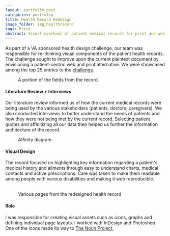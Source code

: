 ```yaml
---
layout: portfolio_post
categories: portfolio
title: Health Record Redesign
image_folder: img_healthrecord
tags: Print
abstract: Visual overhaul of patient medical records for print and web.
---
```


As part of a VA sponsored health design challenge, our team was responsible for re-thinking visual components of the patient health records. The challenge sought to improve upon the current plaintext document by envisioning a patient-centric web and print alternative. We were showcased among the top 25 entries to the <a href="http://s3.amazonaws.com/challengepost/zip_files/production/5066/zip_files/ReimaginingPatientRecord.pdf?1354410791">challenge</a>.

<figure class="post-image">
	<img lazysrc="/img/img_healthrecord/record_fields.png"></img>
	<figcaption>A portion of the fields from the record.</figcaption>
</figure>

<h4>Literature Review + Interviews</h4>

Our literature review informed us of how the current medical records were being used by the various stakeholders (patients, doctors, caregivers). We also conducted interviews to better understand the needs of patients and how they were not being met by the current record. Selecting patient quotes and affinitizing all our data then helped us further the information architecture of the record.

<figure class="post-image">
	<img lazysrc="/img/img_healthrecord/affinity_diagram.png"></img>
	<figcaption>Affinity diagram</figcaption>
</figure>

<h4>Visual Design</h4>

The record focused on highlighting key information regarding a patient's medical history and ailments through easy to understand charts, medical contacts and active prescriptions. Care was taken to make them readable among people with various disabilities and making it web reproducible.

<figure class="post-image-thumbnails">
	<img lazysrc="/img/img_healthrecord/page_1.jpg" class="post-thumbnail img-polaroid"></img>
	<img lazysrc="/img/img_healthrecord/page_2.jpg" class="post-thumbnail img-polaroid"></img>
	<img lazysrc="/img/img_healthrecord/page_3.jpg" class="post-thumbnail img-polaroid"></img>
	<figcaption>Various pages from the redesigned health record</figcaption>
</figure>

<h4>Role</h4>

I was responsible for creating visual assets such as icons, graphs and defining individual page layouts. I worked with InDesign and Photoshop. One of the icons made its way to <a href="http://thenounproject.com/noun/medical-records/#icon-No8398">The Noun Project.</a>
